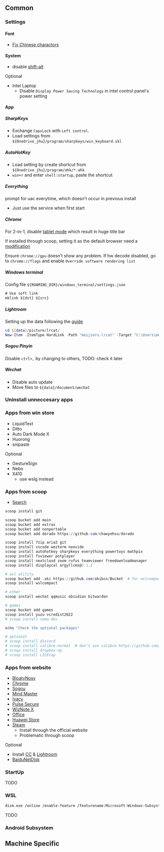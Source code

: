 ## Common

### Settings

#### Font

- [Fix Chinese charactors](https://iamcristye.github.io/Font/)

#### System

- disable [shift-alt](https://superuser.com/a/1385457)

Optional

- Intel Laptop
  - Disable `Display Power Saving Technology` in intel control panel's power setting

#### App

##### SharpKeys

- Exchange `CapsLock` with `Left control`.
- Load settings from `${Onedrive_jhu}/program/sharpkeys/win_keyboard.skl`

##### AutoHotKey

- Load setting by create shortcut from `${Onedrive_jhu}/program/ahk/*.ahk`
- `win+r` and enter `shell:startup`, paste the shortcut

##### Everything

prompt for uac everytime, which doesn't occur in previous install

- Just use the service when first start

##### Chrome

For 2-in-1, disable [tablet mode](https://www.howtogeek.com/790530/how-to-disable-tablet-mode-in-google-chrome/) which result in huge title bar

If installed through scoop, setting it as the default browser need a [modification](https://github.com/ScoopInstaller/Scoop/issues/3657#issuecomment-534673530)

Ensure `chrome://gpu` doesn't show any problem. If hw decode disabled, go to `chrome://flags` and enable `Override software rendering list`

##### Windows terminal

Config file `${ROAMING_DIR}/windows_terminal/settings.json`

```cmd
# Use soft link
mklink ${dst} ${src}
```

##### Lightroom

Setting up the data following the [guide](https://www.tenforums.com/tutorials/131182-create-soft-hard-symbolic-links-windows.html)

<!-- - lrcat & dir by `mklink /h ${dst} ${src}` -->

```powershell
cd ${data}/picture/lrcat/
New-Item -ItemType HardLink -Path "meijieru.lrcat" -Target "C:\Users\meiji\OneDrive - Johns Hopkins\picture\lrcat\meijieru.lrcat"
```

##### Sogou Pinyin

Disable `ctrl+,` by changing to others, TODO: check it later

##### Wechat

- Disable auto update
- Move files to `${data}/document/wechat`

### Uninstall unneccesary apps

### Apps from win store

- LiquidText
- Ditto
- Auto Dark Mode X
- Huorong
- snipaste

Optional

- GestureSign
- Nebo
- X410
  - use wslg instead

### Apps from scoop

- [Search](https://scoop.sh)

```ps1
scoop install git

scoop bucket add main
scoop bucket add extras
scoop bucket add nonportable
scoop bucket add dorado https://github.com/chawyehsu/dorado

scoop install 7zip aria2 git
scoop install vscode wezterm neovide
scoop install autohotkey sharpkeys everything powertoys mathpix
scoop install fsviewer potplayer
scoop install nextcloud zoom rufus teamviewer freedownloadmanager
scoop install displaycal argyllcms@2.1.2

# wsl utility
scoop bucket add .oki https://github.com/okibcn/Bucket  # for wslcompact
scoop install wslcompact

# other
scoop install wechat qqmusic obsidian bitwarden

# games
scoop bucket add games
scoop install yuzu vcredist2022
# scoop install cemu-dev

echo "Check the optional packages"

# optional
# scoop install discord
# scoop install calibre-normal  # don't use calibre https://github.com/ScoopInstaller/Extras/issues/1765#issuecomment-466762524
# scoop install dropbox-np
# scoop install LICEcap
```

### Apps from website

- [BloatyNosy](https://github.com/builtbybel/BloatyNosy/releases)
- [Chrome](https://www.google.com/chrome/)
- [Sogou](https://shurufa.sogou.com/)
- [Mind Master](https://www.edrawsoft.cn/mindmaster/)
- [Ivacy](TODO)
- [Pulse Secure](TODO)
- [WizNote X](TODO)
- [Office](TODO)
- [Huawei Store](TODO)
- [Steam](TODO)
  - Install through the official website
  - Problematic through scoop

Optional

- Install [CC](https://creativecloud.adobe.com/apps/all/desktop?action=install&source=apps&productId=creative-cloud) & [Lightroom](https://www.cybermania.ws/software/adobe-genp/)
- [BaiduNetDisk](TODO)

### StartUp

TODO

### WSL

```sh
dism.exe /online /enable-feature /featurename:Microsoft-Windows-Subsystem-Linux /all /norestart
```

TODO

### Android Subsystem

## Machine Specific

